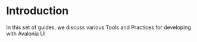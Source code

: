 # Introduction

In this set of guides, we discuss various Tools and Practices for developing with Avalonia UI

